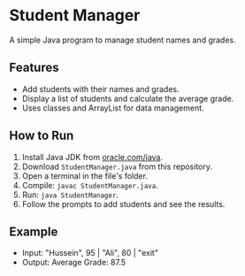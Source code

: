 # Student Manager
A simple Java program to manage student names and grades.

## Features
- Add students with their names and grades.
- Display a list of students and calculate the average grade.
- Uses classes and ArrayList for data management.

## How to Run
1. Install Java JDK from [oracle.com/java](https://www.oracle.com/java/technologies/javase-downloads.html).
2. Download `StudentManager.java` from this repository.
3. Open a terminal in the file's folder.
4. Compile: `javac StudentManager.java`.
5. Run: `java StudentManager`.
6. Follow the prompts to add students and see the results.

## Example
- Input: "Hussein", 95 | "Ali", 80 | "exit"
- Output: Average Grade: 87.5
